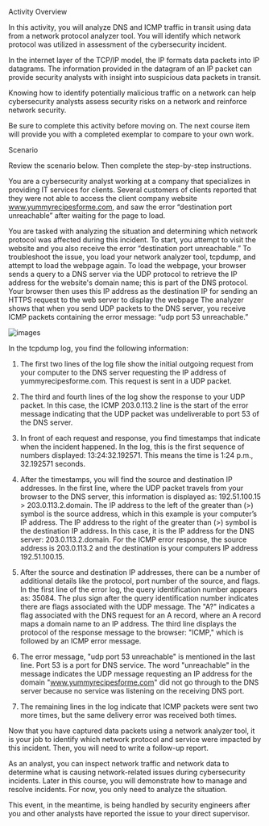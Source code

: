 Activity Overview

In this activity, you will analyze DNS and ICMP traffic in transit using data from a network protocol analyzer tool. You will identify which network protocol was utilized in 
assessment of the cybersecurity incident. 

In the internet layer of the TCP/IP model, the IP formats data packets into IP datagrams. The information provided in the datagram of an IP packet can provide security 
analysts with insight into suspicious data packets in transit.

Knowing how to identify potentially malicious traffic on a network can help cybersecurity analysts assess security risks on a network and reinforce network security.

Be sure to complete this activity before moving on. The next course item will provide you with a completed exemplar to compare to your own work. 

Scenario

Review the scenario below. Then complete the step-by-step instructions.

You are a cybersecurity analyst working at a company that specializes in providing IT services for clients. Several customers of clients reported that they were not 
able to access the client company website www.yummyrecipesforme.com, and saw the error “destination port unreachable” after waiting for the page to load. 

You are tasked with analyzing the situation and determining which network protocol was affected during this incident. To start, you attempt to visit the website and 
you also receive the error “destination port unreachable.” To troubleshoot the issue, you load your network analyzer tool, tcpdump, and attempt to load the webpage again. 
To load the webpage, your browser sends a query to a DNS server via the UDP protocol to retrieve the IP address for the website's domain name; this is part of the DNS protocol. 
Your browser then uses this IP address as the destination IP for sending an HTTPS request to the web server to display the webpage  The analyzer shows that when you send UDP 
packets to the DNS server, you receive ICMP packets containing the error message: “udp port 53 unreachable.” 

![images](https://d3c33hcgiwev3.cloudfront.net/imageAssetProxy.v1/LKXsnNIhT0e1mAz5AEvxog_d363c94e0a4f4a8b90b0be403f6ee1f1_mMBaLWLyXG2omYBcSdjuR8y5_S59zow1ZEPYdjNyJzA1B0r55nI9KmDosI8QHXcEwE51NxM3N5gNtMgSOyVDHyJVLZvZA7_jJtkzUKfxuqFUJPHs57vVVES-LbG5teR8eir4idaqsxFaYJhhVJZn-a_S-txb7zQNIZq07XESgSkqDHuzfvALfYk3lipGVBY?expiry=1723852800000&hmac=v_ILgTebxk1EbZgN_ItWDw_TzYqiA_H1difvjRM6Law)

In the tcpdump log, you find the following information:

1. The first two lines of the log file show the initial outgoing request from your computer to the DNS server requesting the IP address of yummyrecipesforme.com. 
This request is sent in a UDP packet.

2. The third and fourth lines of the log show the response to your UDP packet. In this case, the ICMP 203.0.113.2 line is the start of the error message indicating that 
the UDP packet was undeliverable to port 53 of the DNS server.

3. In front of each request and response, you find timestamps that indicate when the incident happened. In the log, this is the first sequence of numbers 
displayed: 13:24:32.192571. This means the time is 1:24 p.m., 32.192571 seconds.

4. After the timestamps, you will find the source and destination IP addresses. In the first line, where the UDP packet travels from your browser to the DNS server, 
this information is displayed as: 192.51.100.15 > 203.0.113.2.domain. The IP address to the left of the greater than (>) symbol is the source address, which in this example is your 
computer’s IP address. The IP address to the right of the greater than (>) symbol is the destination IP address. In this case, it is the IP address for the DNS server: 203.0.113.2.domain. 
For the ICMP error response, the source address is 203.0.113.2 and the destination is your computers IP address 192.51.100.15.

5. After the source and destination IP addresses, there can be a number of additional details like the protocol, port number of the source, and flags. 
In the first line of the error log, the query identification number appears as: 35084. The plus sign after the query identification number indicates there are flags associated 
with the UDP message. The "A?" indicates a flag associated with the DNS request for an A record, where an A record maps a domain name to an IP address. The third line displays the 
protocol of the response message to the browser: "ICMP," which is followed by an ICMP error message.

6. The error message, "udp port 53 unreachable" is mentioned in the last line. Port 53 is a port for DNS service. The word "unreachable" in the message indicates the UDP message 
requesting an IP address for the domain "www.yummyrecipesforme.com" did not go through to the DNS server because no service was listening on the receiving DNS port.

7. The remaining lines in the log indicate that ICMP packets were sent two more times, but the same delivery error was received both times. 

Now that you have captured data packets using a network analyzer tool, it is your job to identify which network protocol and service were impacted by this incident. 
Then, you will need to write a follow-up report. 

As an analyst, you can inspect network traffic and network data to determine what is causing network-related issues during cybersecurity incidents. Later in this 
course, you will demonstrate how to manage and resolve incidents. For now, you only need to analyze the situation. 

This event, in the meantime, is being handled by security engineers after you and other analysts have reported the issue to your direct supervisor. 